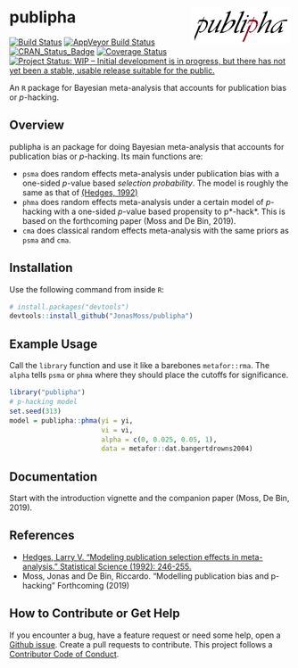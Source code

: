 
<!-- README.md is generated from README.Rmd. Please edit that file -->

# publipha <img src="man/figures/logo.png" align="right" width="177" height="65" />

[![Build
Status](https://travis-ci.com/JonasMoss/publipha.svg?branch=master)](https://travis-ci.org/JonasMoss/publipha)
[![AppVeyor Build
Status](https://ci.appveyor.com/api/projects/status/github/JonasMoss/publipha?branch=master&svg=true)](https://ci.appveyor.com/project/JonasMoss/publipha)
[![CRAN\_Status\_Badge](https://www.r-pkg.org/badges/version/publipha)](https://cran.r-project.org/package=publipha)
[![Coverage
Status](https://codecov.io/gh/JonasMoss/publipha/branch/master/graph/badge.svg)](https://codecov.io/gh/JonasMoss/publipha?branch=master)
[![Project Status: WIP – Initial development is in progress, but there
has not yet been a stable, usable release suitable for the
public.](https://www.repostatus.org/badges/latest/wip.svg)](https://www.repostatus.org/#wip)

An `R` package for Bayesian meta-analysis that accounts for publication
bias or *p*-hacking.

## Overview

publipha is an package for doing Bayesian meta-analysis that accounts
for publication bias or *p*-hacking. Its main functions are:

  - `psma` does random effects meta-analysis under publication bias with
    a one-sided *p*-value based *selection probability*. The model is
    roughly the same as that of [(Hedges,
    1992)](\(https://www.jstor.org/stable/pdf/2246311.pdf\))
  - `phma` does random effects meta-analysis under a certain model of
    *p*-hacking with a one-sided *p*-value based propensity to p*-hack*.
    This is based on the forthcoming paper (Moss and De Bin, 2019).
  - `cma` does classical random effects meta-analysis with the same
    priors as `psma` and `cma`.

## Installation

Use the following command from inside `R`:

``` r
# install.packages("devtools")
devtools::install_github("JonasMoss/publipha")
```

## Example Usage

Call the `library` function and use it like a barebones `metafor::rma`.
The `alpha` tells `psma` or `phma` where they should place the cutoffs
for significance.

``` r
library("publipha")
# p-hacking model
set.seed(313) 
model = publipha::phma(yi = yi,
                       vi = vi,
                       alpha = c(0, 0.025, 0.05, 1),
                       data = metafor::dat.bangertdrowns2004)
```

## Documentation

Start with the introduction vignette and the companion paper (Moss, De
Bin, 2019).

## References

  - [Hedges, Larry V. “Modeling publication selection effects in
    meta-analysis.” Statistical Science (1992):
    246-255.](https://www.jstor.org/stable/pdf/2246311.pdf)
  - Moss, Jonas and De Bin, Riccardo. “Modelling publication bias and
    p-hacking” Forthcoming (2019)

## How to Contribute or Get Help

If you encounter a bug, have a feature request or need some help, open a
[Github issue](https://github.com/JonasMoss/publipha/issues). Create a
pull requests to contribute. This project follows a [Contributor Code of
Conduct](https://www.contributor-covenant.org/version/1/4/code-of-conduct.md).
